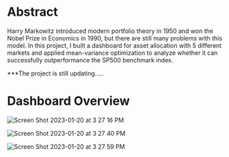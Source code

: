 # Abstract
Harry Markowitz introduced modern portfolio theory in 1950 and won the Nobel Prize in Economics in 1990, but there are still many problems with this model. In this project, I built a dashboard for asset allocation with 5 different markets and applied mean-variance optimization to analyze whether it can successfully outperformance the SP500 benchmark index.

***The project is still updating.....

# Dashboard Overview
 
![Screen Shot 2023-01-20 at 3 27 16 PM](https://user-images.githubusercontent.com/80143995/213640670-969823fc-f4b8-426c-9eab-f4cd72e0dfc2.png)

![Screen Shot 2023-01-20 at 3 27 40 PM](https://user-images.githubusercontent.com/80143995/213640675-937c1dd1-fdba-44f5-81ff-e287ba445711.png)

![Screen Shot 2023-01-20 at 3 27 59 PM](https://user-images.githubusercontent.com/80143995/213640682-8aceeed2-8fb1-4722-9405-fe54c5c5cfac.png)
